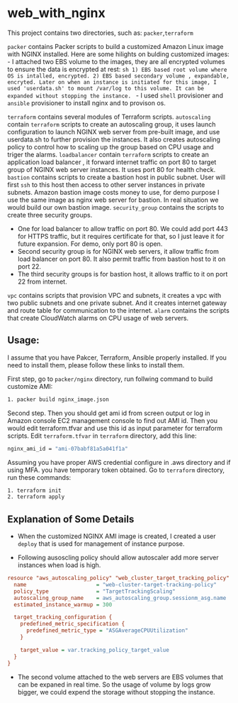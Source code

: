  web_with_nginx
==========================================================================

This project contains two directories, such as:
`packer`,`terraform`

`packer` contains Packer scripts to build a customized Amazon Linux image with NGINX installed.
 Here are some hilights on bulding customized images:
    - I attached two EBS volume to the images, they are all encrypted volumes to ensure the data is encrypted at rest:
        ```sh
           1) EBS based root volume where OS is intalled, encrypted.
           2) EBS based secondary volume , expandable, encryted. Later on when an instance is initiated for this image, I used 'userdata.sh' to mount /var/log to this volume. It can be expanded without stopping the instance.
         ```
    - I used `shell` provisioner and `ansible` provisioner to install nginx and to provison os.

`terraform` contains several modules of Terraform scripts.
`autoscaling` contain `terraform` scripts to create an autoscaling group, it uses launch configuration to launch NGINX web server from pre-built image, and use userdata.sh to further provision the instances.
It also creates autoscaling policy to control how to scaling up the group based on CPU usage and triger the alarms.
`loadbalancer` contain `terraform` scripts to create an application load balancer , it forward internet traffic on port 80 to target group of NGINX web server instances. It uses port 80 for health check.
`bastion` contains scripts to create a bastion host in public subnet. User will first `ssh` to this host then access to other server instances in private subnets. Amazon bastion image costs money to use, for demo purpose I use the same image as nginx web server for bastion. In real situation we would build our own bastion image.
`security_group` contains the scripts to create three security groups. 
- One for load balancer to allow traffic on port 80. We could add port 443 for HTTPS traffic, but it requires certificate for that, so I just leave it for future expansion. For demo, only port 80 is open.
- Second security group is for NGINX web servers, it allow traffic from load balancer on port 80. It also permit traffic from bastion host to it on port 22.
- The third security groups is for bastion host, it allows traffic to it on port 22 from internet. 

`vpc` contains scripts that provision VPC and subnets, it creates a vpc with two public subnets and one private subnet. And it creates internet gateway and route table for communication to the internet.
`alarm` contains the scripts that create CloudWatch alarms on CPU usage of web servers.


Usage:
-------------

I assume that you have Pakcer, Terraform, Ansible properly installed. If you need to install them, please follow these links to install them.

First step, go to `packer/nginx` directory, run follwing command to build customize AMI:
```sh
1. packer build nginx_image.json
```
Second step. Then you should get ami id from screen output or log in Amazon console EC2 management console to find out AMI id. Then you would edit terraform.tfvar and use this id as input parameter for terraform scripts.
Edit `terraform.tfvar` in `terraform` directory,  add this line:
```sh
nginx_ami_id = "ami-07babf81a5a041f1a"
```

Assuming you have proper AWS credential configure in .aws directory and if using MFA. you have temporary token obtained. Go to `terraform` directory, run these commands:
```sh
1. terraform init
2. terraform apply
```

Explanation of Some Details
---------------------------

* When the customized NGINX AMI image is created, I created a user `deploy` that is used for management of instance purpose.

* Following ausoscling policy should allow autoscaler add more server instances when load is high.
```ini
resource "aws_autoscaling_policy" "web_cluster_target_tracking_policy" {
  name                      = "web-cluster-target-tracking-policy"
  policy_type               = "TargetTrackingScaling"
  autoscaling_group_name    = aws_autoscaling_group.sessionm_asg.name
  estimated_instance_warmup = 300

  target_tracking_configuration {
    predefined_metric_specification {
      predefined_metric_type = "ASGAverageCPUUtilization"
    }

    target_value = var.tracking_policy_target_value
  }
}
```
* The second volume attached to the web servers are EBS volumes that can be expaned in real time. So the usage of volume by logs grow bigger, we could expend the storage without stopping the instance.
